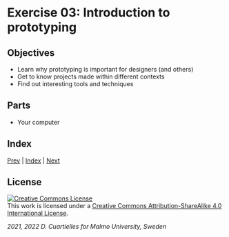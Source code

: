 # Exercise 03: Introduction to prototyping
## Objectives

* Learn why prototyping is important for designers (and others)
* Get to know projects made within different contexts
* Find out interesting tools and techniques

## Parts

* Your computer

## Index

[Prev](../02-Communication/02-Communication.md) |  [Index](../course_index.md) |  [Next](../04-Breadboard/04-Breadboard.md)

## License

<a rel="license" href="http://creativecommons.org/licenses/by-sa/4.0/"><img alt="Creative Commons License" style="border-width:0" src="https://i.creativecommons.org/l/by-sa/4.0/80x15.png" /></a><br />This work is licensed under a <a rel="license" href="http://creativecommons.org/licenses/by-sa/4.0/">Creative Commons Attribution-ShareAlike 4.0 International License</a>.

*2021, 2022 D. Cuartielles for Malmo University, Sweden*

